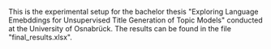 This is the experimental setup for the bachelor thesis "Exploring Language Emebddings for Unsupervised Title Generation of Topic Models" conducted at the University of Osnabrück. 
The results can be found in the file "final_results.xlsx".
